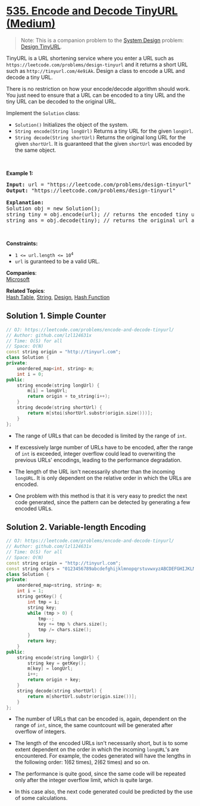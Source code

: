 # [535. Encode and Decode TinyURL (Medium)](https://leetcode.com/problems/encode-and-decode-tinyurl/)

<blockquote>Note: This is a companion problem to the <a href="https://leetcode.com/discuss/interview-question/system-design/" target="_blank">System Design</a> problem: <a href="https://leetcode.com/discuss/interview-question/124658/Design-a-URL-Shortener-(-TinyURL-)-System/" target="_blank">Design TinyURL</a>.</blockquote>

<p>TinyURL is a URL shortening service where you enter a URL such as <code>https://leetcode.com/problems/design-tinyurl</code> and it returns a short URL such as <code>http://tinyurl.com/4e9iAk</code>. Design a class to encode a URL and decode a tiny URL.</p>

<p>There is no restriction on how your encode/decode algorithm should work. You just need to ensure that a URL can be encoded to a tiny URL and the tiny URL can be decoded to the original URL.</p>

<p>Implement the <code>Solution</code> class:</p>

<ul>
	<li><code>Solution()</code> Initializes the object of the system.</li>
	<li><code>String encode(String longUrl)</code> Returns a tiny URL for the given <code>longUrl</code>.</li>
	<li><code>String decode(String shortUrl)</code> Returns the original long URL for the given <code>shortUrl</code>. It is guaranteed that the given <code>shortUrl</code> was encoded by the same object.</li>
</ul>

<p>&nbsp;</p>
<p><strong>Example 1:</strong></p>

<pre><strong>Input:</strong> url = "https://leetcode.com/problems/design-tinyurl"
<strong>Output:</strong> "https://leetcode.com/problems/design-tinyurl"

<strong>Explanation:</strong>
Solution obj = new Solution();
string tiny = obj.encode(url); // returns the encoded tiny url.
string ans = obj.decode(tiny); // returns the original url after deconding it.
</pre>

<p>&nbsp;</p>
<p><strong>Constraints:</strong></p>

<ul>
	<li><code>1 &lt;= url.length &lt;= 10<sup>4</sup></code></li>
	<li><code>url</code> is guranteed to be a valid URL.</li>
</ul>


**Companies**:  
[Microsoft](https://leetcode.com/company/microsoft)

**Related Topics**:  
[Hash Table](https://leetcode.com/tag/hash-table/), [String](https://leetcode.com/tag/string/), [Design](https://leetcode.com/tag/design/), [Hash Function](https://leetcode.com/tag/hash-function/)

## Solution 1. Simple Counter

```cpp
// OJ: https://leetcode.com/problems/encode-and-decode-tinyurl/
// Author: github.com/lzl124631x
// Time: O(S) for all
// Space: O(N)
const string origin = "http://tinyurl.com";
class Solution {
private:
    unordered_map<int, string> m;
    int i = 0;
public:
    string encode(string longUrl) {
        m[i] = longUrl;
        return origin + to_string(i++);
    }
    string decode(string shortUrl) {
        return m[stoi(shortUrl.substr(origin.size()))];
    }
};
```

* The range of URLs that can be decoded is limited by the range of `int`.

* If excessively large number of URLs have to be encoded, after the range of `int` is exceeded, integer overflow could lead to overwriting the previous URLs' encodings, leading to the performance degradation.

* The length of the URL isn't necessarily shorter than the incoming `longURL`. It is only dependent on the relative order in which the URLs are encoded.

* One problem with this method is that it is very easy to predict the next code generated, since the pattern can be detected by generating a few encoded URLs.

## Solution 2. Variable-length Encoding

```cpp
// OJ: https://leetcode.com/problems/encode-and-decode-tinyurl/
// Author: github.com/lzl124631x
// Time: O(S) for all
// Space: O(N)
const string origin = "http://tinyurl.com";
const string chars = "0123456789abcdefghijklmnopqrstuvwxyzABCDEFGHIJKLMNOPQRSTUVWXYZ";
class Solution {
private:
    unordered_map<string, string> m;
    int i = 1;
    string getKey() {
        int tmp = i;
        string key;
        while (tmp > 0) {
            tmp--;
            key += tmp % chars.size();
            tmp /= chars.size();
        }
        return key;
    }
public:
    string encode(string longUrl) {
        string key = getKey();
        m[key] = longUrl;
        i++;
        return origin + key;
    }
    string decode(string shortUrl) {
        return m[shortUrl.substr(origin.size())];
    }
};
```

* The number of URLs that can be encoded is, again, dependent on the range of `int`, since, the same countcount will be generated after overflow of integers.

* The length of the encoded URLs isn't necessarily short, but is to some extent dependent on the order in which the incoming `longURL`'s are encountered. For example, the codes generated will have the lengths in the following order: 1(62 times), 2(62 times) and so on.

* The performance is quite good, since the same code will be repeated only after the integer overflow limit, which is quite large.

* In this case also, the next code generated could be predicted by the use of some calculations.